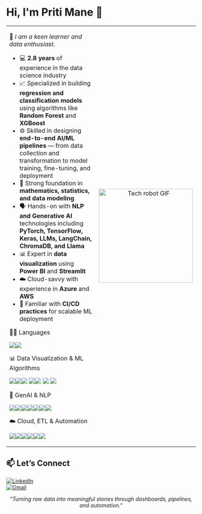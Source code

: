 <h1 align="left">Hi, I'm Priti Mane 👋</h1>

<table>
  <tr>
    <td width="60%" valign="top">

🎯 <em>I am a keen learner and data enthusiast.</em>  

- 💻 <strong>2.8 years</strong> of experience in the data science industry
- 📈 Specialized in building <strong>regression and classification models</strong> using algorithms like <strong>Random Forest</strong> and <strong>XGBoost</strong>
- ⚙️ Skilled in designing <strong>end-to-end AI/ML pipelines</strong> — from data collection and transformation to model training, fine-tuning, and deployment
- 🧠 Strong foundation in <strong>mathematics, statistics, and data modeling</strong>
- 🗣️ Hands-on with <strong>NLP and Generative AI</strong> technologies including <strong>PyTorch, TensorFlow, Keras, LLMs, LangChain, ChromaDB, and Llama</strong>
- 📊 Expert in <strong>data visualization</strong> using <strong>Power BI</strong> and <strong>Streamlit</strong>
- ☁️ Cloud-savvy with experience in <strong>Azure</strong> and <strong>AWS</strong>
- 🔁 Familiar with <strong>CI/CD practices</strong> for scalable ML deployment

👨‍💻 Languages 

<img src="https://img.shields.io/badge/Python-3776AB?style=for-the-badge&logo=python&logoColor=white"/><img src="https://img.shields.io/badge/SQL-336791?style=for-the-badge&logo=postgresql&logoColor=white"/>

📊 Data Visualization & ML Algorithms

<img src="https://img.shields.io/badge/Power%20BI-F2C811?style=for-the-badge&logo=powerbi&logoColor=black"/><img src="https://img.shields.io/badge/Streamlit-FF4B4B?style=for-the-badge&logo=streamlit&logoColor=white"/><img src="https://img.shields.io/badge/XGBoost-FF7043?style=for-the-badge&logo=xgboost&logoColor=white"/> <img src="https://img.shields.io/badge/Random%20Forest-4CAF50?style=for-the-badge"/><img src="https://img.shields.io/badge/DBSCAN-FF6F00?style=for-the-badge&logo=data&logoColor=white"/>
<img src="https://img.shields.io/badge/KMeans-00C853?style=for-the-badge&logo=data&logoColor=white"/> <img src="https://img.shields.io/badge/Isolation%20Forest-607D8B?style=for-the-badge"/>



🤖 GenAI & NLP

<img src="https://img.shields.io/badge/TensorFlow-FF6F00?style=for-the-badge&logo=tensorflow&logoColor=white"/><img src="https://img.shields.io/badge/PyTorch-EE4C2C?style=for-the-badge&logo=pytorch&logoColor=white"/><img src="https://img.shields.io/badge/Keras-D00000?style=for-the-badge&logo=keras&logoColor=white"/><img src="https://img.shields.io/badge/LangChain-3E8EDE?style=for-the-badge"/><img src="https://img.shields.io/badge/Vector%20DB-607D8B?style=for-the-badge"/><img src="https://img.shields.io/badge/ChromaDB-6A1B9A?style=for-the-badge"/><img src="https://img.shields.io/badge/LLaMA-212121?style=for-the-badge"/>

☁️ Cloud, ETL & Automation

<img src="https://img.shields.io/badge/Azure-0078D4?style=for-the-badge&logo=microsoftazure&logoColor=white"/><img src="https://img.shields.io/badge/AWS-FF9900?style=for-the-badge&logo=amazonaws&logoColor=white"/><img src="https://img.shields.io/badge/Databricks-E62B1E?style=for-the-badge&logo=databricks&logoColor=white"/><img src="https://img.shields.io/badge/Azure%20Synapse-0078D4?style=for-the-badge&logo=azure-devops&logoColor=white"/><img src="https://img.shields.io/badge/Power%20Automate-0066CC?style=for-the-badge&logo=microsoftpowerautomate&logoColor=white"/><img src="https://img.shields.io/badge/CI/CD-607D8B?style=for-the-badge&logo=githubactions&logoColor=white"/>


</td>
<td align="center" width="40%">
  <img src="https://user-images.githubusercontent.com/74038190/236119160-976a0405-caa7-470c-9356-16d43402ea0a.gif" width="250" alt="Tech robot GIF"/>
</td>
</tr>
</table>



## 📫 Let’s Connect

[![LinkedIn](https://img.shields.io/badge/LinkedIn-blue?style=for-the-badge&logo=linkedin&logoColor=white)](https://www.linkedin.com/in/priti-mane-434ba5206/)  
[![Gmail](https://img.shields.io/badge/Gmail-red?style=for-the-badge&logo=gmail&logoColor=white)](mailto:pritimane141615@gmail.com)


<p align="center"><i>"Turning raw data into meaningful stories through dashboards, pipelines, and automation."</i></p>

